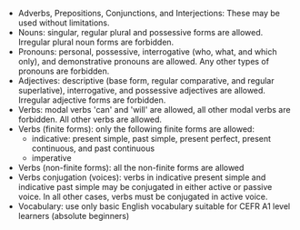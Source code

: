 - Adverbs, Prepositions, Conjunctions, and Interjections: These may be used without limitations.
- Nouns: singular, regular plural and possessive forms are allowed. Irregular plural noun forms are forbidden.
- Pronouns: personal, possessive, interrogative (who, what, and which only), and demonstrative pronouns are allowed. Any other types of pronouns are forbidden.
- Adjectives: descriptive (base form, regular comparative, and regular superlative), interrogative, and possessive adjectives are allowed. Irregular adjective forms are forbidden.
- Verbs: modal verbs 'can' and 'will' are allowed, all other modal verbs are forbidden. All other verbs are allowed.
- Verbs (finite forms): only the following finite forms are allowed:
    - indicative: present simple, past simple, present perfect, present continuous, and past continuous
    - imperative
- Verbs (non-finite forms): all the non-finite forms are allowed
- Verbs conjugation (voices): verbs in indicative present simple and indicative past simple may be conjugated in either active or passive voice. In all other cases, verbs must be conjugated in active voice.
- Vocabulary: use only basic English vocabulary suitable for CEFR A1 level learners (absolute beginners)